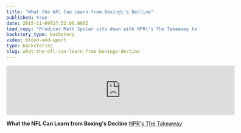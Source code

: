 ```yaml
---
title: "What the NFL Can Learn from Boxing\'s Decline"
published: true
date: 2015-11-09T17:52:00.000Z
lead_copy: "Producer Matt Spolar sits down with NPR\'s The Takeaway to discuss the epic fight that helped put boxing in the \"niche\" category of sports. "
backstory_type: backstory
video: blood-and-sport
type: backstories
slug: what-the-nfl-can-learn-from-boxings-decline
---
```

<iframe width="600" height="130" frameborder="0" scrolling="no" src="https://www.wnyc.org/widgets/ondemand_player/takeaway/#file=%2Faudio%2Fxspf%2F545466%2F"></iframe>

**What the NFL Can Learn from Boxing's Decline**
[NPR's The Takeaway](http://www.thetakeaway.org/story/retro-report-what-nfl-should-learn-boxings-decline/)

